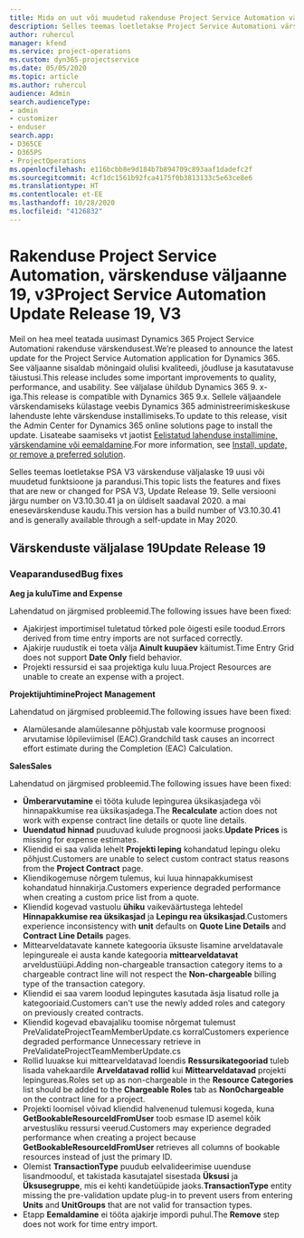```yaml
---
title: Mida on uut või muudetud rakenduse Project Service Automation värskenduse väljaandes 19, V3
description: Selles teemas loetletakse Project Service Automationi värskenduse väljalaske 19, V3 saadaolevaid funktsioone ja parandusi.
author: ruhercul
manager: kfend
ms.service: project-operations
ms.custom: dyn365-projectservice
ms.date: 05/05/2020
ms.topic: article
ms.author: ruhercul
audience: Admin
search.audienceType:
- admin
- customizer
- enduser
search.app:
- D365CE
- D365PS
- ProjectOperations
ms.openlocfilehash: e116bcbb8e9d184b7b894709c893aaf1dadefc2f
ms.sourcegitcommit: 4cf1dc1561b92fca4175f0b3813133c5e63ce8e6
ms.translationtype: HT
ms.contentlocale: et-EE
ms.lasthandoff: 10/28/2020
ms.locfileid: "4126832"
---
```

# <a name="project-service-automation-update-release-19-v3"></a><span data-ttu-id="4cd65-103">Rakenduse Project Service Automation, värskenduse väljaanne 19, v3</span><span class="sxs-lookup"><span data-stu-id="4cd65-103">Project Service Automation Update Release 19, V3</span></span>

<span data-ttu-id="4cd65-104">Meil on hea meel teatada uusimast Dynamics 365 Project Service Automationi rakenduse värskendusest.</span><span class="sxs-lookup"><span data-stu-id="4cd65-104">We’re pleased to announce the latest update for the Project Service Automation application for Dynamics 365.</span></span> <span data-ttu-id="4cd65-105">See väljaanne sisaldab mõningaid olulisi kvaliteedi, jõudluse ja kasutatavuse täiustusi.</span><span class="sxs-lookup"><span data-stu-id="4cd65-105">This release includes some important improvements to quality, performance, and usability.</span></span> <span data-ttu-id="4cd65-106">See väljalase ühildub Dynamics 365 9. x-iga.</span><span class="sxs-lookup"><span data-stu-id="4cd65-106">This release is compatible with Dynamics 365 9.x.</span></span> <span data-ttu-id="4cd65-107">Sellele väljaandele värskendamiseks külastage veebis Dynamics 365 administreerimiskeskuse lahenduste lehte värskenduse installimiseks.</span><span class="sxs-lookup"><span data-stu-id="4cd65-107">To update to this release, visit the Admin Center for Dynamics 365 online solutions page to install the update.</span></span> <span data-ttu-id="4cd65-108">Lisateabe saamiseks vt jaotist [Eelistatud lahenduse installimine, värskendamine või eemaldamine](https://docs.microsoft.com/power-platform/admin/install-remove-preferred-solution).</span><span class="sxs-lookup"><span data-stu-id="4cd65-108">For more information, see [Install, update, or remove a preferred solution](https://docs.microsoft.com/power-platform/admin/install-remove-preferred-solution).</span></span>

<span data-ttu-id="4cd65-109">Selles teemas loetletakse PSA V3 värskenduse väljalaske 19 uusi või muudetud funktsioone ja parandusi.</span><span class="sxs-lookup"><span data-stu-id="4cd65-109">This topic lists the features and fixes that are new or changed for PSA V3, Update Release 19.</span></span> <span data-ttu-id="4cd65-110">Selle versiooni järgu number on V3.10.30.41 ja on üldiselt saadaval 2020. a mai enesevärskenduse kaudu.</span><span class="sxs-lookup"><span data-stu-id="4cd65-110">This version has a build number of V3.10.30.41 and is generally available through a self-update in May 2020.</span></span>

## <a name="update-release-19"></a><span data-ttu-id="4cd65-111">Värskenduste väljalase 19</span><span class="sxs-lookup"><span data-stu-id="4cd65-111">Update Release 19</span></span>

### <a name="bug-fixes"></a><span data-ttu-id="4cd65-112">Veaparandused</span><span class="sxs-lookup"><span data-stu-id="4cd65-112">Bug fixes</span></span>

<span data-ttu-id="4cd65-113">**Aeg ja kulu**</span><span class="sxs-lookup"><span data-stu-id="4cd65-113">**Time and Expense**</span></span>

<span data-ttu-id="4cd65-114">Lahendatud on järgmised probleemid.</span><span class="sxs-lookup"><span data-stu-id="4cd65-114">The following issues have been fixed:</span></span> 

- <span data-ttu-id="4cd65-115">Ajakirjest importimisel tuletatud tõrked pole õigesti esile toodud.</span><span class="sxs-lookup"><span data-stu-id="4cd65-115">Errors derived from time entry imports are not surfaced correctly.</span></span>
- <span data-ttu-id="4cd65-116">Ajakirje ruudustik ei toeta välja **Ainult kuupäev** käitumist.</span><span class="sxs-lookup"><span data-stu-id="4cd65-116">Time Entry Grid does not support **Date Only** field behavior.</span></span>
- <span data-ttu-id="4cd65-117">Projekti ressursid ei saa projektiga kulu luua.</span><span class="sxs-lookup"><span data-stu-id="4cd65-117">Project Resources are unable to create an expense with a project.</span></span>

<span data-ttu-id="4cd65-118">**Projektijuhtimine**</span><span class="sxs-lookup"><span data-stu-id="4cd65-118">**Project Management**</span></span>

<span data-ttu-id="4cd65-119">Lahendatud on järgmised probleemid.</span><span class="sxs-lookup"><span data-stu-id="4cd65-119">The following issues have been fixed:</span></span> 

-  <span data-ttu-id="4cd65-120">Alamülesande alamülesanne põhjustab vale koormuse prognoosi arvutamise lõpileviimisel (EAC).</span><span class="sxs-lookup"><span data-stu-id="4cd65-120">Grandchild task causes an incorrect effort estimate during the Completion (EAC) Calculation.</span></span>

<span data-ttu-id="4cd65-121">**Sales**</span><span class="sxs-lookup"><span data-stu-id="4cd65-121">**Sales**</span></span>

<span data-ttu-id="4cd65-122">Lahendatud on järgmised probleemid.</span><span class="sxs-lookup"><span data-stu-id="4cd65-122">The following issues have been fixed:</span></span> 

- <span data-ttu-id="4cd65-123">**Ümberarvutamine** ei tööta kulude lepingurea üksikasjadega või hinnapakkumise rea üksikasjadega.</span><span class="sxs-lookup"><span data-stu-id="4cd65-123">The **Recalculate** action does not work with expense contract line details or quote line details.</span></span>
- <span data-ttu-id="4cd65-124">**Uuendatud hinnad** puuduvad kulude prognoosi jaoks.</span><span class="sxs-lookup"><span data-stu-id="4cd65-124">**Update Prices** is missing for expense estimates.</span></span>
-  <span data-ttu-id="4cd65-125">Kliendid ei saa valida lehelt **Projekti leping** kohandatud lepingu oleku põhjust.</span><span class="sxs-lookup"><span data-stu-id="4cd65-125">Customers are unable to select custom contract status reasons from the **Project Contract** page.</span></span>
- <span data-ttu-id="4cd65-126">Kliendikogemuse nõrgem tulemus, kui luua hinnapakkumisest kohandatud hinnakirja.</span><span class="sxs-lookup"><span data-stu-id="4cd65-126">Customers experience degraded performance when creating a custom price list from a quote.</span></span>
- <span data-ttu-id="4cd65-127">Kliendid kogevad vastuolu **ühiku** vaikeväärtustega lehtedel **Hinnapakkumise rea üksikasjad** ja **Lepingu rea üksikasjad**.</span><span class="sxs-lookup"><span data-stu-id="4cd65-127">Customers experience inconsistency with **unit** defaults on **Quote Line Details** and **Contract Line Details** pages.</span></span>
- <span data-ttu-id="4cd65-128">Mittearveldatavate kannete kategooria üksuste lisamine arveldatavale lepingureale ei austa kande kategooria **mittearveldatavat** arveldustüüpi.</span><span class="sxs-lookup"><span data-stu-id="4cd65-128">Adding non-chargeable transaction category items to a chargeable contract line will not respect the **Non-chargeable** billing type of the transaction category.</span></span>
- <span data-ttu-id="4cd65-129">Kliendid ei saa varem loodud lepingutes kasutada äsja lisatud rolle ja kategooriaid.</span><span class="sxs-lookup"><span data-stu-id="4cd65-129">Customers can't use the newly added roles and category on previously created contracts.</span></span>
- <span data-ttu-id="4cd65-130">Kliendid kogevad ebavajaliku toomise nõrgemat tulemust PreValidateProjectTeamMemberUpdate.cs korral</span><span class="sxs-lookup"><span data-stu-id="4cd65-130">Customers experience degraded performance Unnecessary retrieve in PreValidateProjectTeamMemberUpdate.cs</span></span>
- <span data-ttu-id="4cd65-131">Rollid luuakse kui mittearveldatavad loendis **Ressursikategooriad** tuleb lisada vahekaardile **Arveldatavad rollid** kui **Mittearveldatavad** projekti lepingureas.</span><span class="sxs-lookup"><span data-stu-id="4cd65-131">Roles set up as non-chargeable in the **Resource Categories** list should be added to the **Chargeable Roles** tab as **Non0chargeable** on the contract line for a project.</span></span>
- <span data-ttu-id="4cd65-132">Projekti loomisel võivad kliendid halvenenud tulemusi kogeda, kuna **GetBookableResourceIdFromUser** toob esmase ID asemel kõik arvestusliku ressursi veerud.</span><span class="sxs-lookup"><span data-stu-id="4cd65-132">Customers may experience degraded performance when creating a project because **GetBookableResourceIdFromUser** retrieves all columns of bookable resources instead of just the primary ID.</span></span>
- <span data-ttu-id="4cd65-133">Olemist **TransactionType** puudub eelvalideerimise uuenduse lisandmoodul, et takistada kasutajatel sisestada **Üksusi** ja **Üksusegruppe**, mis ei kehti kandetüüpide jaoks.</span><span class="sxs-lookup"><span data-stu-id="4cd65-133">**TransactionType** entity missing the pre-validation update plug-in to prevent users from entering **Units** and **UnitGroups** that are not valid for transaction types.</span></span>
- <span data-ttu-id="4cd65-134">Etapp **Eemaldamine** ei tööta ajakirje impordi puhul.</span><span class="sxs-lookup"><span data-stu-id="4cd65-134">The **Remove** step does not work for time entry import.</span></span>
